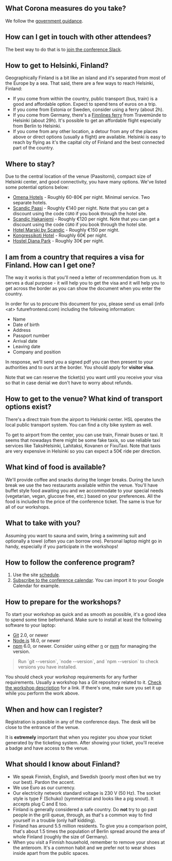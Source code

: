 ## What Corona measures do you take?

We follow the [government guidance](https://new.visitfinland.com/en/practical-tips/covid-19/).

## How can I get in touch with other attendees?

The best way to do that is to [join the conference Slack](https://join.slack.com/t/toskaosk/shared_invite/zt-4e8c84ow-JybtzFPZWXpZ8cZBpMy1wQ).

## How to get to Helsinki, Finland?

Geographically Finland is a bit like an island and it's separated from most of the Europe by a sea. That said, there are a few ways to reach Helsinki, Finland:

* If you come from within the country, public transport (bus, train) is a good and affordable option. Expect to spend tens of euros on a trip.
* If you come from Estonia or Sweden, consider using a ferry (about 2h).
* If you come from Germany, there's a [Finnlines ferry](https://www.finnlines.com) from Travemünde to Helsinki (about 29h). It's possible to get an affordable flight especially from Berlin to Helsinki.
* If you come from any other location, a detour from any of the places above or direct options (usually a flight) are available. Helsinki is easy to reach by flying as it's the capital city of Finland and the best connected part of the country.

## Where to stay?

Due to the central location of the venue (Paasitorni), compact size of Helsinki center, and good connectivity, you have many options. We've listed some potential options below:

* [Omena Hotels](https://www.omenahotels.com/en/) - Roughly 60-80€ per night. Minimal service. Two separate hotels.
* [Scandic Paasi](https://www.scandichotels.com/hotelreservation/select-rate?hotel=634) - Roughly €140 per night. Note that you can get a discount using the code `CGRO` if you book through the hotel site.
* [Scandic Hakaniemi](https://www.scandichotels.com/hotelreservation/select-rate?hotel=660) - Roughly €120 per night. Note that you can get a discount using the code `CGRO` if you book through the hotel site.
* [Hotel Marski by Scandic](https://www.scandichotels.com/hotels/finland/helsinki/marski-by-scandic) - Roughly €150 per night.
* [Kongressikoti Hotel](http://kongressikoti.fi/) - Roughly 60€ per night.
* [Hostel Diana Park](http://www.dianapark.fi/) - Roughly 30€ per night.

## I am from a country that requires a visa for Finland. How can I get one?

The way it works is that you'll need a letter of recommendation from us. It serves a dual purpose - it will help you to get the visa and it will help you to get across the border as you can show the document when you enter the country.

In order for us to procure this document for you, please send us email (info \<at> futurefrontend.com) including the following information:

* Name
* Date of birth
* Address
* Passport number
* Arrival date
* Leaving date
* Company and position

In response, we'll send you a signed pdf you can then present to your authorities and to ours at the border. You should apply for **visitor visa**.

Note that we can reserve the ticket(s) you want until you receive your visa so that in case denial we don't have to worry about refunds.

## How to get to the venue? What kind of transport options exist?

There's a direct train from the airport to Helsinki center. HSL operates the local public transport system. You can find a city bike system as well.

To get to airport from the center, you can use train, Finnair buses or taxi. It seems that nowadays there might be some fake taxis, so use reliable taxi services like TaksiHelsinki, Lahitaksi, Kovanen or FixuTaxi. Note that taxis are very expensive in Helsinki so you can expect a 50€ ride per direction.

## What kind of food is available?

We'll provide coffee and snacks during the longer breaks. During the lunch break we use the two restaurants available within the venue. You'll have buffet style food awaiting you and we accommodate to your special needs (vegetarian, vegan, glucose free, etc.) based on your preferences. All the food is included to the price of the conference ticket. The same is true for all of our workshops.

## What to take with you?

Assuming you want to sauna and swim, bring a swimming suit and optionally a towel (often you can borrow one). Personal laptop might go in handy, especially if you participate in the workshops!

## How to follow the conference program?

1. Use the site [schedule](/schedule/).
2. [Subscribe to the conference calendar](https://api.react-finland.fi/calendar-2023.ics). You can import it to your Google Calendar for example.

## How to prepare for the workshops?

To start your workshop as quick and as smooth as possible, it's a good idea to spend some time beforehand. Make sure to install at least the following software to your laptop:

* [Git](https://git-scm.com/) 2.0, or newer
* [Node.js](https://nodejs.org/) 18.0, or newer
* [npm](https://www.npmjs.com/) 6.0, or newer. Consider using either [n](https://github.com/tj/n) or [nvm](https://github.com/creationix/nvm) for managing the version.

> Run \`git --version\`, \`node --version\`, and \`npm --version\` to check versions you have installed.

You should check your workshop requirements for any further requirements. Usually a workshop has a Git repository related to it. [Check the workshop description](/workshops/) for a link. If there's one, make sure you set it up while you perform the work above.

## When and how can I register?

Registration is possible in any of the conference days. The desk will be close to the entrance of the venue.

It is **extremely** important that when you register you show your ticket generated by the ticketing system. After showing your ticket, you'll receive a badge and have access to the venue.

## What should I know about Finland?

* We speak Finnish, English, and Swedish (poorly most often but we try our best). Pardon the accent.
* We use Euro as our currency.
* Our electricity network standard voltage is 230 V (50 Hz). The socket style is type F (Schuko) (symmetrical and looks like a pig snout). It accepts plug C and E too.
* Finland is generally considered a safe country. Do **not** try to go past people in the grill queue, through, as that's a common way to find yourself in a trouble (only half kidding).
* Finland has around 5.5 million residents. To give you a comparison point, that's about 1.5 times the population of Berlin spread around the area of whole Finland (roughly the size of Germany).
* When you visit a Finnish household, remember to remove your shoes at the anteroom. It's a common habit and we prefer not to wear shoes inside apart from the public spaces.
